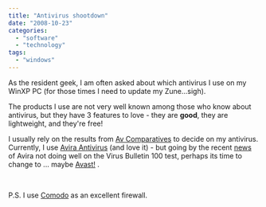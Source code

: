 ```yaml
---
title: "Antivirus shootdown"
date: "2008-10-23"
categories: 
  - "software"
  - "technology"
tags: 
  - "windows"
---
```


As the resident geek, I am often asked about which antivirus I use on my WinXP PC (for those times I need to update my Zune...sigh).

The products I use are not very well known among those who know about antivirus, but they have 3 features to love - they are **good**, they are lightweight, and they're free!

I usually rely on the results from [Av Comparatives](http://www.av-comparatives.org/) to decide on my antivirus. Currently, I use [Avira Antivirus](http://www.free-av.com/en/download/1/download_avira_antivir_personal__free_antivirus.html) (and love it) - but going by the recent [news](http://it.slashdot.org/it/08/10/23/1329226.shtml) of Avira not doing well on the Virus Bulletin 100 test, perhaps its time to change to ... maybe [Avast!](http://www.avast.com/eng/programs.html) .

 

P.S. I use [Comodo](http://www.comodo.com/) as an excellent firewall.
